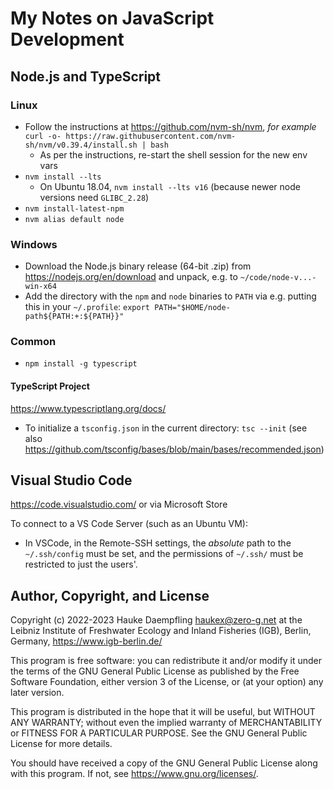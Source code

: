 My Notes on JavaScript Development
==================================

Node.js and TypeScript
----------------------

### Linux

- Follow the instructions at <https://github.com/nvm-sh/nvm>, *for example*
  `curl -o- https://raw.githubusercontent.com/nvm-sh/nvm/v0.39.4/install.sh | bash`
  - As per the instructions, re-start the shell session for the new env vars
- `nvm install --lts`
  - On Ubuntu 18.04, `nvm install --lts v16` (because newer node versions need `GLIBC_2.28`)
- `nvm install-latest-npm`
- `nvm alias default node`

### Windows

- Download the Node.js binary release (64-bit .zip) from <https://nodejs.org/en/download>
  and unpack, e.g. to `~/code/node-v...-win-x64`
- Add the directory with the `npm` and `node` binaries to `PATH` via e.g. putting
  this in your `~/.profile`: `export PATH="$HOME/node-path${PATH:+:${PATH}}"`

### Common

- `npm install -g typescript`

#### TypeScript Project

<https://www.typescriptlang.org/docs/>

- To initialize a `tsconfig.json` in the current directory:
  `tsc --init`
 (see also <https://github.com/tsconfig/bases/blob/main/bases/recommended.json>)

Visual Studio Code
------------------

<https://code.visualstudio.com/> or via Microsoft Store

To connect to a VS Code Server (such as an Ubuntu VM):
- In VSCode, in the Remote-SSH settings, the *absolute* path
  to the `~/.ssh/config` must be set, and the permissions of
  `~/.ssh/` must be restricted to just the users'.


Author, Copyright, and License
------------------------------

Copyright (c) 2022-2023 Hauke Daempfling <haukex@zero-g.net>
at the Leibniz Institute of Freshwater Ecology and Inland Fisheries (IGB),
Berlin, Germany, <https://www.igb-berlin.de/>

This program is free software: you can redistribute it and/or modify
it under the terms of the GNU General Public License as published by
the Free Software Foundation, either version 3 of the License, or
(at your option) any later version.

This program is distributed in the hope that it will be useful,
but WITHOUT ANY WARRANTY; without even the implied warranty of
MERCHANTABILITY or FITNESS FOR A PARTICULAR PURPOSE. See the
GNU General Public License for more details.

You should have received a copy of the GNU General Public License
along with this program. If not, see <https://www.gnu.org/licenses/>.
